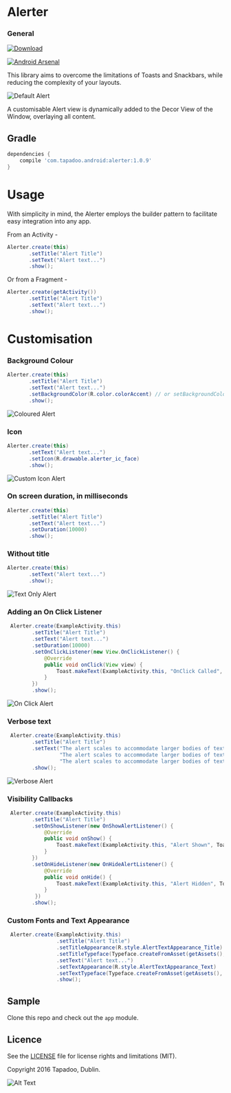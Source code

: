 # Alerter

### General

[ ![Download](https://api.bintray.com/packages/tapadoo/maven/alerter/images/download.svg) ](https://bintray.com/tapadoo/maven/alerter/_latestVersion)

[![Android Arsenal](https://img.shields.io/badge/Android%20Arsenal-Alerter-blue.svg?style=flat)](https://android-arsenal.com/details/1/5302)

This library aims to overcome the limitations of Toasts and Snackbars, while reducing the
complexity of your layouts.

![Default Alert](./documentation/alert_default.gif)

A customisable Alert view is dynamically added to the Decor View of the Window, overlaying
all content.

## Gradle

```groovy
dependencies {
    compile 'com.tapadoo.android:alerter:1.0.9'
}
```

# Usage

With simplicity in mind, the Alerter employs the builder pattern to facilitate easy integration
into any app.

From an Activity -

```java
Alerter.create(this)
       .setTitle("Alert Title")
       .setText("Alert text...")
       .show();
```

Or from a Fragment -

```java
Alerter.create(getActivity())
       .setTitle("Alert Title")
       .setText("Alert text...")
       .show();
```

# Customisation

### Background Colour

```java
Alerter.create(this)
       .setTitle("Alert Title")
       .setText("Alert text...")
       .setBackgroundColor(R.color.colorAccent) // or setBackgroundColorInt(Color.CYAN)
       .show();
```

![Coloured Alert](./documentation/alert_coloured.gif)

### Icon

```java
Alerter.create(this)
       .setText("Alert text...")
       .setIcon(R.drawable.alerter_ic_face)
       .show();
```

![Custom Icon Alert](./documentation/alert_icon.gif)

### On screen duration, in milliseconds

```java
Alerter.create(this)
       .setTitle("Alert Title")
       .setText("Alert text...")
       .setDuration(10000)
       .show();
```

### Without title

```java
Alerter.create(this)
       .setText("Alert text...")
       .show();
```

![Text Only Alert](./documentation/alert_text_only.gif)

### Adding an On Click Listener

```java
 Alerter.create(ExampleActivity.this)
        .setTitle("Alert Title")
        .setText("Alert text...")
        .setDuration(10000)
        .setOnClickListener(new View.OnClickListener() {
            @Override
            public void onClick(View view) {
                Toast.makeText(ExampleActivity.this, "OnClick Called", Toast.LENGTH_LONG).show();
            }
        })
        .show();
```

![On Click Alert](./documentation/alert_on_click.gif)

### Verbose text

```java
 Alerter.create(ExampleActivity.this)
        .setTitle("Alert Title")
        .setText("The alert scales to accommodate larger bodies of text. " +
                 "The alert scales to accommodate larger bodies of text. " +
                 "The alert scales to accommodate larger bodies of text.")
        .show();
```

![Verbose Alert](./documentation/alert_verbose.gif)

### Visibility Callbacks

```java
 Alerter.create(ExampleActivity.this)
        .setTitle("Alert Title")
        .setOnShowListener(new OnShowAlertListener() {
            @Override
            public void onShow() {
                Toast.makeText(ExampleActivity.this, "Alert Shown", Toast.LENGTH_LONG).show();
            }
        })
        .setOnHideListener(new OnHideAlertListener() {
            @Override
            public void onHide() {
                Toast.makeText(ExampleActivity.this, "Alert Hidden", Toast.LENGTH_LONG).show();
            }
         })
        .show();
```

### Custom Fonts and Text Appearance

```java 
 Alerter.create(ExampleActivity.this)
                .setTitle("Alert Title")
                .setTitleAppearance(R.style.AlertTextAppearance_Title)
                .setTitleTypeface(Typeface.createFromAsset(getAssets(), "Pacifico-Regular.ttf"))
                .setText("Alert text...")
                .setTextAppearance(R.style.AlertTextAppearance_Text)
                .setTextTypeface(Typeface.createFromAsset(getAssets(), "ScopeOne-Regular.ttf"))
                .show();
```

## Sample

Clone this repo and check out the `app` module.

## Licence

See the [LICENSE](LICENSE.md) file for license rights and limitations (MIT).

Copyright 2016 Tapadoo, Dublin.

![Alt Text](http://tapadoo.com/wp-content/themes/tapadoo/img/tapadoo-logo@2x.png)
